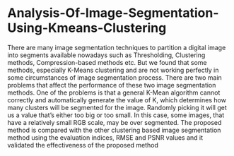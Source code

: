 # Analysis-Of-Image-Segmentation-Using-Kmeans-Clustering
There are many image segmentation techniques to partition a digital image into segments available nowadays such as Thresholding, Clustering methods, Compression-based methods etc. But we found that some methods, especially K-Means clustering and are not working perfectly in some circumstances of image segmentation process.
There are two main problems that affect the performance of these two image segmentation methods. One of the problems is that a general K-Mean algorithm cannot correctly and automatically generate the value of K, which determines how many clusters will be segmented for the image. Randomly picking it will get us a value that’s either too big or too small. In this case, some images, that have a relatively small RGB scale, may be over segmented.
The proposed method is compared with the other clustering based image segmentation method using the evaluation indices, RMSE and PSNR values and it validated the effectiveness of the proposed method
